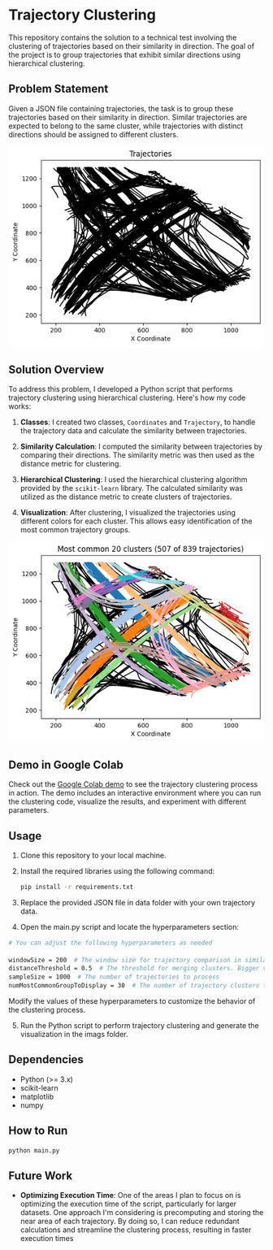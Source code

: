 # Trajectory Clustering

This repository contains the solution to a technical test involving the clustering of trajectories based on their similarity in direction. The goal of the project is to group trajectories that exhibit similar directions using hierarchical clustering.

## Problem Statement

Given a JSON file containing trajectories, the task is to group these trajectories based on their similarity in direction. Similar trajectories are expected to belong to the same cluster, while trajectories with distinct directions should be assigned to different clusters.

![Result](images/original.png?raw=true)

## Solution Overview

To address this problem, I developed a Python script that performs trajectory clustering using hierarchical clustering. Here's how my code works:

1. **Classes**: I created two classes, `Coordinates` and `Trajectory`, to handle the trajectory data and calculate the similarity between trajectories.

2. **Similarity Calculation**: I computed the similarity between trajectories by comparing their directions. The similarity metric was then used as the distance metric for clustering.

3. **Hierarchical Clustering**: I used the hierarchical clustering algorithm provided by the `scikit-learn` library. The calculated similarity was utilized as the distance metric to create clusters of trajectories.

4. **Visualization**: After clustering, I visualized the trajectories using different colors for each cluster. This allows easy identification of the most common trajectory groups.
   
![Result](images/Cluster.png?raw=true)

## Demo in Google Colab

Check out the [Google Colab demo](https://colab.research.google.com/github/oneonethree113/Trajectory-Analysis/blob/main/AMAG_test.ipynb) to see the trajectory clustering process in action. The demo includes an interactive environment where you can run the clustering code, visualize the results, and experiment with different parameters.

## Usage

1. Clone this repository to your local machine.
2. Install the required libraries using the following command:

   ```bash
   pip install -r requirements.txt
   ```
3. Replace the provided JSON file in data folder with your own trajectory data.
4. Open the main.py script and locate the hyperparameters section:
 ```bash
# You can adjust the following hyperparameters as needed

windowSize = 200  # The window size for trajectory comparison in similarity calculation. Bigger value indicate merge the trajectories with further distance into the same cluster.
distanceThreshold = 0.5  # The threshold for merging clusters. Bigger value indicate merge the trajectories with further distance into the same cluster.
sampleSize = 1000  # The number of trajectories to process
numMostCommonGroupToDisplay = 30  # The number of trajectory clusters to show
 ```
Modify the values of these hyperparameters to customize the behavior of the clustering process.

5. Run the Python script to perform trajectory clustering and generate the visualization in the imags folder.

## Dependencies

- Python (>= 3.x)
- scikit-learn
- matplotlib
- numpy

## How to Run

```bash
python main.py
```
## Future Work

- **Optimizing Execution Time**: One of the areas I plan to focus on is optimizing the execution time of the script, particularly for larger datasets. One approach I'm considering is precomputing and storing the near area of each trajectory. By doing so, I can reduce redundant calculations and streamline the clustering process, resulting in faster execution times
